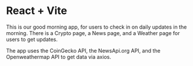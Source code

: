 # React + Vite

This is our good morning app, for users to check in on daily updates in the morning. There is a Crypto page, a News page, and a Weather page for users to get updates.

The app uses the CoinGecko API, the NewsApi.org API, and the Openweathermap API to get data via axios.

